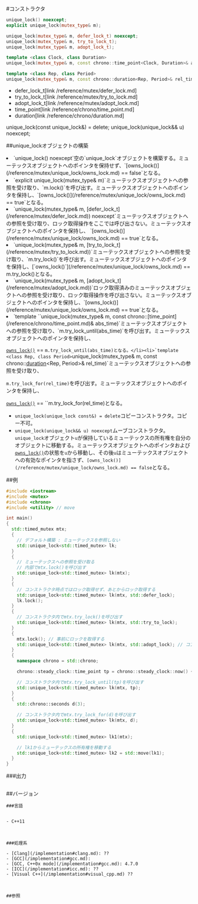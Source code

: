 #コンストラクタ
```cpp
unique_lock() noexcept;
explicit unique_lock(mutex_type& m);

unique_lock(mutex_type& m, defer_lock_t) noexcept;
unique_lock(mutex_type& m, try_to_lock_t);
unique_lock(mutex_type& m, adopt_lock_t);

template <class Clock, class Duration>
unique_lock(mutex_type& m, const chrono::time_point<Clock, Duration>& abs_time);

template <class Rep, class Period>
unique_lock(mutex_type& m, const chrono::duration<Rep, Period>& rel_time);
```
* defer_lock_t[link /reference/mutex/defer_lock.md]
* try_to_lock_t[link /reference/mutex/try_to_lock.md]
* adopt_lock_t[link /reference/mutex/adopt_lock.md]
* time_point[link /reference/chrono/time_point.md]
* duration[link /reference/chrono/duration.md]

unique_lock(const unique_lock&) = delete;
unique_lock(unique_lock&& u) noexcept;





##unique_lockオブジェクトの構築

<li>`unique_lock() noexcept`空の`unique_lock`オブジェクトを構築する。ミューテックスオブジェクトへのポインタを保持せず、`[owns_lock()](/reference/mutex/unique_lock/owns_lock.md) == false`となる。
</li><li>`explicit unique_lock(mutex_type& m)`ミューテックスオブジェクトへの参照を受け取り、`m.lock()`を呼び出す。ミューテックスオブジェクトへのポインタを保持し、`[owns_lock()](/reference/mutex/unique_lock/owns_lock.md) == true`となる。
</li><li>`unique_lock(mutex_type& m, [defer_lock_t](/reference/mutex/defer_lock.md)) noexcept`ミューテックスオブジェクトへの参照を受け取り、ロック取得操作をここでは呼び出さない。ミューテックスオブジェクトへのポインタを保持し、
`[owns_lock()](/reference/mutex/unique_lock/owns_lock.md) == true`となる。 
</li><li>`unique_lock(mutex_type& m, [try_to_lock_t](/reference/mutex/try_to_lock.md))`ミューテックスオブジェクトへの参照を受け取り、`m.try_lock()`を呼び出す。ミューテックスオブジェクトへのポインタを保持し、[`owns_lock()`](/reference/mutex/unique_lock/owns_lock.md) == m.try_lock()となる。
</li><li>`unique_lock(mutex_type& m, [adopt_lock_t](/reference/mutex/adopt_lock.md))`ロック取得済みのミューテックスオブジェクトへの参照を受け取り、ロック取得操作を呼び出さない。ミューテックスオブジェクトへのポインタを保持し、`[owns_lock()](/reference/mutex/unique_lock/owns_lock.md) == true`となる。
</li><li>`template <class Clock, class Duration>``unique_lock(mutex_type& m, const chrono::[time_point](/reference/chrono/time_point.md)<Clock, Duration>& abs_time)`ミューテックスオブジェクトへの参照を受け取り、`m.try_lock_until(abs_time)`を呼び出す。ミューテックスオブジェクトへのポインタを保持し、

[`owns_lock()`](/reference/mutex/unique_lock/owns_lock.md) == ``m.try_lock_until(abs_time)となる。</li><li>`template <class Rep, class Period>``unique_lock(mutex_type& m, const chrono::[duration](/reference/chrono/duration.md)<Rep, Period>& rel_time)`ミューテックスオブジェクトへの参照を受け取り、

`m.try_lock_for(rel_time)`を呼び出す。ミューテックスオブジェクトへのポインタを保持し、

 [`owns_lock()`](/reference/mutex/unique_lock/owns_lock.md) == ``m.try_lock_for(rel_time)となる。</li>
- `unique_lock(unique_lock const&) = delete`コピーコンストラクタ。コピー不可。
- `unique_lock(unique_lock&& u) noexcept`ムーブコンストラクタ。`unique_lock`オブジェクト`u`が保持しているミューテックスの所有権を自分のオブジェクトに移動する。ミューテックスオブジェクトへのポインタおよび[`owns_lock()`](/reference/mutex/unique_lock/owns_lock.md)の状態を`u`から移動し、その後`u`はミューテックスオブジェクトへの有効なポインタを指さず、`[owns_lock()](/reference/mutex/unique_lock/owns_lock.md) == false`となる。



##例

```cpp
#include <iostream>
#include <mutex>
#include <chrono>
#include <utility> // move

int main()
{
  std::timed_mutex mtx;
  {
    // デフォルト構築 : ミューテックスを参照しない
    std::unique_lock<std::timed_mutex> lk;
  }
  {
    // ミューテックスへの参照を受け取る
    // 内部でmtx.lock()を呼び出す
    std::unique_lock<std::timed_mutex> lk(mtx);
  }
  {
    // コンストラクタ時点ではロック取得せず、あとからロック取得する
    std::unique_lock<std::timed_mutex> lk(mtx, std::defer_lock);
    lk.lock();
  }
  {
    // コンストラクタ内でmtx.try_lock()を呼び出す
    std::unique_lock<std::timed_mutex> lk(mtx, std::try_to_lock);
  }
  {
    mtx.lock(); // 事前にロックを取得する
    std::unique_lock<std::timed_mutex> lk(mtx, std::adopt_lock); // コンストラクタではロック取得しない
  }
  {
    namespace chrono = std::chrono;

    chrono::steady_clock::time_point tp = chrono::steady_clock::now() + chrono::seconds(3);

    // コンストラクタ内でmtx.try_lock_until(tp)を呼び出す
    std::unique_lock<std::timed_mutex> lk(mtx, tp);
  }
  {
    std::chrono::seconds d(3);

    // コンストラクタ内でmtx.try_lock_for(d)を呼び出す
    std::unique_lock<std::timed_mutex> lk(mtx, d);
  }
  {
    std::unique_lock<std::timed_mutex> lk1(mtx);

    // lk1からミューテックスの所有権を移動する
    std::unique_lock<std::timed_mutex> lk2 = std::move(lk1);
  }
}
```

###出力

```cpp
```

##バージョン
```
###言語


- C++11



###処理系

- [Clang](/implementation#clang.md): ??
- [GCC](/implementation#gcc.md): 
- [GCC, C++0x mode](/implementation#gcc.md): 4.7.0
- [ICC](/implementation#icc.md): ??
- [Visual C++](/implementation#visual_cpp.md) ??



##参照


